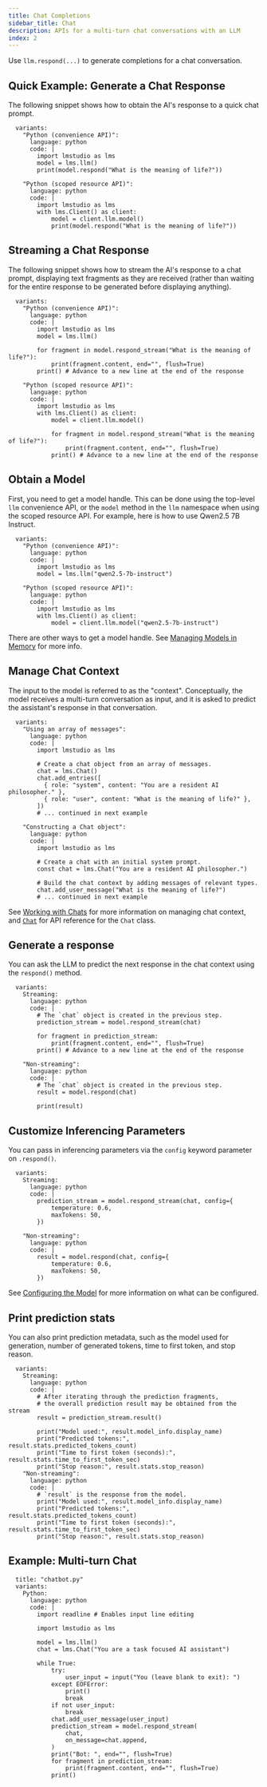 ```yaml
---
title: Chat Completions
sidebar_title: Chat
description: APIs for a multi-turn chat conversations with an LLM
index: 2
---
```


Use `llm.respond(...)` to generate completions for a chat conversation.

## Quick Example: Generate a Chat Response

The following snippet shows how to obtain the AI's response to a quick chat prompt.

```lms_code_snippet
  variants:
    "Python (convenience API)":
      language: python
      code: |
        import lmstudio as lms
        model = lms.llm()
        print(model.respond("What is the meaning of life?"))

    "Python (scoped resource API)":
      language: python
      code: |
        import lmstudio as lms
        with lms.Client() as client:
            model = client.llm.model()
            print(model.respond("What is the meaning of life?"))
```

## Streaming a Chat Response

The following snippet shows how to stream the AI's response to a chat prompt,
displaying text fragments as they are received (rather than waiting for the
entire response to be generated before displaying anything).

```lms_code_snippet
  variants:
    "Python (convenience API)":
      language: python
      code: |
        import lmstudio as lms
        model = lms.llm()

        for fragment in model.respond_stream("What is the meaning of life?"):
            print(fragment.content, end="", flush=True)
        print() # Advance to a new line at the end of the response

    "Python (scoped resource API)":
      language: python
      code: |
        import lmstudio as lms
        with lms.Client() as client:
            model = client.llm.model()

            for fragment in model.respond_stream("What is the meaning of life?"):
                print(fragment.content, end="", flush=True)
            print() # Advance to a new line at the end of the response

```

## Obtain a Model

First, you need to get a model handle.
This can be done using the top-level `llm` convenience API,
or the `model` method in the `llm` namespace when using the scoped resource API.
For example, here is how to use Qwen2.5 7B Instruct.

```lms_code_snippet
  variants:
    "Python (convenience API)":
      language: python
      code: |
        import lmstudio as lms
        model = lms.llm("qwen2.5-7b-instruct")

    "Python (scoped resource API)":
      language: python
      code: |
        import lmstudio as lms
        with lms.Client() as client:
            model = client.llm.model("qwen2.5-7b-instruct")

```

There are other ways to get a model handle. See [Managing Models in Memory](./../manage-models/loading) for more info.

## Manage Chat Context

The input to the model is referred to as the "context".
Conceptually, the model receives a multi-turn conversation as input,
and it is asked to predict the assistant's response in that conversation.

```lms_code_snippet
  variants:
    "Using an array of messages":
      language: python
      code: |
        import lmstudio as lms

        # Create a chat object from an array of messages.
        chat = lms.Chat()
        chat.add_entries([
          { role: "system", content: "You are a resident AI philosopher." },
          { role: "user", content: "What is the meaning of life?" },
        ])
        # ... continued in next example

    "Constructing a Chat object":
      language: python
      code: |
        import lmstudio as lms

        # Create a chat with an initial system prompt.
        const chat = lms.Chat("You are a resident AI philosopher.")

        # Build the chat context by adding messages of relevant types.
        chat.add_user_message("What is the meaning of life?")
        # ... continued in next example

```

See [Working with Chats](./working-with-chats) for more information on managing chat context,
and [`Chat`](./../api-reference/chat) for API reference for the `Chat` class.

## Generate a response

You can ask the LLM to predict the next response in the chat context using the `respond()` method.

```lms_code_snippet
  variants:
    Streaming:
      language: python
      code: |
        # The `chat` object is created in the previous step.
        prediction_stream = model.respond_stream(chat)

        for fragment in prediction_stream:
            print(fragment.content, end="", flush=True)
        print() # Advance to a new line at the end of the response

    "Non-streaming":
      language: python
      code: |
        # The `chat` object is created in the previous step.
        result = model.respond(chat)

        print(result)
```

## Customize Inferencing Parameters

You can pass in inferencing parameters via the `config` keyword parameter on `.respond()`.

```lms_code_snippet
  variants:
    Streaming:
      language: python
      code: |
        prediction_stream = model.respond_stream(chat, config={
            temperature: 0.6,
            maxTokens: 50,
        })

    "Non-streaming":
      language: python
      code: |
        result = model.respond(chat, config={
            temperature: 0.6,
            maxTokens: 50,
        })
```

See [Configuring the Model](./parameters) for more information on what can be configured.

## Print prediction stats

You can also print prediction metadata, such as the model used for generation, number of generated
tokens, time to first token, and stop reason.

```lms_code_snippet
  variants:
    Streaming:
      language: python
      code: |
        # After iterating through the prediction fragments,
        # the overall prediction result may be obtained from the stream
        result = prediction_stream.result()

        print("Model used:", result.model_info.display_name)
        print("Predicted tokens:", result.stats.predicted_tokens_count)
        print("Time to first token (seconds):", result.stats.time_to_first_token_sec)
        print("Stop reason:", result.stats.stop_reason)
    "Non-streaming":
      language: python
      code: |
        # `result` is the response from the model.
        print("Model used:", result.model_info.display_name)
        print("Predicted tokens:", result.stats.predicted_tokens_count)
        print("Time to first token (seconds):", result.stats.time_to_first_token_sec)
        print("Stop reason:", result.stats.stop_reason)
```

## Example: Multi-turn Chat

```lms_code_snippet
  title: "chatbot.py"
  variants:
    Python:
      language: python
      code: |
        import readline # Enables input line editing

        import lmstudio as lms

        model = lms.llm()
        chat = lms.Chat("You are a task focused AI assistant")

        while True:
            try:
                user_input = input("You (leave blank to exit): ")
            except EOFError:
                print()
                break
            if not user_input:
                break
            chat.add_user_message(user_input)
            prediction_stream = model.respond_stream(
                chat,
                on_message=chat.append,
            )
            print("Bot: ", end="", flush=True)
            for fragment in prediction_stream:
                print(fragment.content, end="", flush=True)
            print()

```

<!-- ### Progress callbacks

TODO: Cover available callbacks (Python SDK has all of these now)

Long prompts will often take a long time to first token, i.e. it takes the model a long time to process your prompt.
If you want to get updates on the progress of this process, you can provide a float callback to `respond`
that receives a float from 0.0-1.0 representing prompt processing progress.

```lms_code_snippet
  variants:
    Python:
      language: python
      code: |
        import lmstudio as lms

        llm = lms.llm()

        response = llm.respond(
            "What is LM Studio?",
            on_progress: lambda progress: print(f"{progress*100}% complete")
        )

    Python (with scoped resources):
      language: python
      code: |
        import lmstudio as lms

        with lms.Client() as client:
            llm = client.llm.model()

            response = llm.respond(
                "What is LM Studio?",
                on_progress: lambda progress: print(f"{progress*100}% processed")
            )

    "Python (convenience API)":
      language: python
      code: |
        import { LMStudioClient } from "@lmstudio/sdk"

        const client = new LMStudioClient()
        const llm = client.llm.model()

        const prediction = llm.respond(
          "What is LM Studio?",
          {onPromptProcessingProgress: (progress) => process.stdout.write(`${progress*100}% processed`)})
```

### Prediction configuration

You can also specify the same prediction configuration options as you could in the
in-app chat window sidebar. Please consult your specific SDK to see exact syntax. -->
